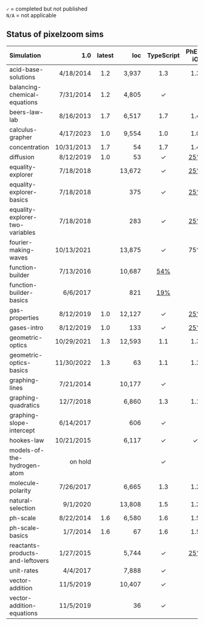 `✓` = completed but not published<br>
`N/A` = not applicable

## Status of pixelzoom sims 

| Simulation                       |        1.0 | latest |   loc | TypeScript | PhET-iO  | Alt Input  | UI Sound  | Dynamic Locale | Simulation Preferences | Color Profile |
|:---------------------------------|-----------:|:-------:|-------:|:----------:|:--------:|:-----------:|:---------:|:--------------:|:---:|:---:|
| acid-base-solutions              |  4/18/2014 | 1.2 |  3,937 |     1.3      |   1.3    |      1.3     |     1.3     |       1.3        | 1.3 | 1.3 |
| balancing-chemical-equations     |  7/31/2014 | 1.2 | 4,805 |     ✓      |          |             |           |       ✓        | N/A | |
| beers-law-lab                    |  8/16/2013 | 1.7 | 6,517 |     1.7      |   1.4     |             |           |       1.7        | 1.7 | |
| calculus-grapher                 |  4/17/2023 | 1.0 | 9,554 |     1.0      |     1.0     |   [#125](https://github.com/phetsims/calculus-grapher/issues/125)    |           |  1.0  |  1.0 |  1.0 |
| concentration                    | 10/31/2013 | 1.7 |    54 |     1.7      |    1.4     |             |           |       1.7        | 1.7 | |
| diffusion                        |  8/12/2019 | 1.0 |    53 |     ✓      |   [25%](https://github.com/phetsims/gas-properties/issues/77)    |             |           |       ✓        | ✓ | ✓ |
| equality-explorer                |  7/18/2018 | | 13,672 |     ✓      |   [25%](https://github.com/phetsims/equality-explorer/issues/200)    |             |           |       ✓        | ✓ | |
| equality-explorer-basics         |  7/18/2018 |  |  375 |     ✓      |   [25%](https://github.com/phetsims/equality-explorer/issues/200)    |             |           |       ✓        | ✓ | |
| equality-explorer-two-variables  |  7/18/2018 |  | 283 |     ✓      |   [25%](https://github.com/phetsims/equality-explorer/issues/200)    |             |           |       ✓        | ✓ | |
| fourier-making-waves             | 10/13/2021 | | 13,875 |     ✓      |   75%    |             |           |      [80%](https://github.com/phetsims/fourier-making-waves/issues/225)       | N/A | ✓ |
| function-builder                 |  7/13/2016 |  | 10,687 |    [54%](https://github.com/phetsims/function-builder/issues/158)     |          |             |           |      [80%](https://github.com/phetsims/function-builder/issues/156)       | N/A | |
| function-builder-basics          |   6/6/2017 |  |  821 |    [19%](https://github.com/phetsims/function-builder/issues/158)     |          |             |           |       ✓        | N/A | |
| gas-properties                   |  8/12/2019 | 1.0 | 12,127 |     ✓      |   [25%](https://github.com/phetsims/gas-properties/issues/77)    |             |           |       ✓        | ✓ | ✓ |
| gases-intro                      |  8/12/2019 | 1.0 |   133 |     ✓      |   [25%](https://github.com/phetsims/gas-properties/issues/77)    |             |           |       ✓        | ✓ | ✓ |
| geometric-optics                 | 10/29/2021 | 1.3 | 12,593 |     1.1      |    1.3     |      1.3      |     1.3     |       1.3        | 1.3 | 1.0 |
| geometric-optics-basics          | 11/30/2022 | 1.3 |    63 |     1.1      |   1.3     |      1.3      |     1.3     |       1.3        | 1.2 | 1.2 |
| graphing-lines                   |  7/21/2014 |  | 10,177 |     ✓      |          |             |           |  [25%](https://github.com/phetsims/graphing-lines/issues/140)  | N/A | |
| graphing-quadratics              |  12/7/2018 |  | 6,860 |     1.3      |    1.1     |             |           |       1.3        | N/A | |
| graphing-slope-intercept         |  6/14/2017 |  |  606 |     ✓      |          |             |           |       ✓        | N/A | |
| hookes-law                       | 10/21/2015 |  | 6,117 |     ✓      |    ✓     |             |           |      [25%](https://github.com/phetsims/hookes-law/issues/81)       | N/A | |
| models-of-the-hydrogen-atom      | on hold |   |     |     ✓      |          |             |           |                |   |   |
| molecule-polarity                |  7/26/2017 |  | 6,665 |     1.3      |    1.2     |             |           |      1.3        | 1.3 | |
| natural-selection                |   9/1/2020 |  | 13,808 |     1.5      |    1.2     |             |           |       1.5        | N/A | |
| ph-scale                         |  8/22/2014 | 1.6 | 6,580 |     1.6      |    1.5     |     [75%](https://github.com/phetsims/ph-scale/issues/249#issuecomment-1319350553)     | [disabled](https://github.com/phetsims/ph-scale/issues/248#issuecomment-1319254656)  |       1.6        | 1.6 | |
| ph-scale-basics                  |   1/7/2014 | 1.6 |    67 |     1.6      |    1.5     |     [75%](https://github.com/phetsims/ph-scale/issues/249#issuecomment-1319350553)     | [disabled](https://github.com/phetsims/ph-scale/issues/248#issuecomment-1319254656)  |       1.6        | 1.6 | |
| reactants-products-and-leftovers |  1/27/2015 |  | 5,744 |     ✓      |   [25%](https://github.com/phetsims/reactants-products-and-leftovers/issues/78)    |             |           |       ✓        | N/A | |
| unit-rates                       |   4/4/2017 |  | 7,888 |     ✓      |          |             |           |       [5%](https://github.com/phetsims/unit-rates/issues/222)       | N/A | |
| vector-addition                  |  11/5/2019 |  | 10,407 |     ✓      |          |             |           | [0%](https://github.com/phetsims/vector-addition/issues/280) | N/A | |
| vector-addition-equations        |  11/5/2019 |  |   36 |     ✓      |          |             |           |       ✓        | N/A | |
